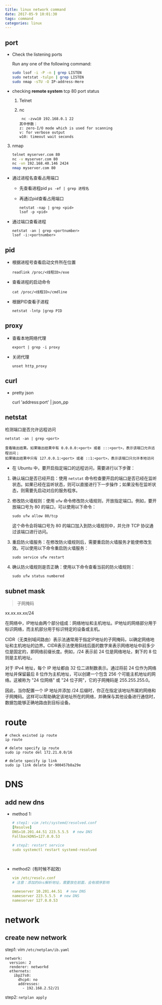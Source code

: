 ```yaml
---
title: linux network command
date: 2017-05-9 10:01:30
tags: command
categories: linux
---
```


## port

- Check the listening ports
  
  Run any one of the following command:
  
  ```bash
  sudo lsof -i -P -n | grep LISTEN 
  sudo netstat -tulpn | grep LISTEN
  sudo nmap -sTU -O IP-address-Here
  ```

- checking **remote system** tcp 80 port status
  
  1. Telnet
  
  2. nc
     
     ```
      nc -zvw10 192.168.0.1 22
     其中参数：
     z: zero-I/O mode which is used for scanning
     v: for verbose output
     w10: timeout wait seconds
     ```
3. nmap
   
   ```bash
   telnet myserver.com 80 
   nc -v myserver.com 80
   nc -vn 192.168.40.146 2424
   nmap myserver.com 80 
   ```
- 通过进程名查看占用端口
  
  - 先查看进程pid    `ps -ef | grep 进程名 `
  
  - 再通过pid查看占用端口  
  
    ```
    netstat -nap | grep <pid>
    lsof -p <pid>
    ```
  
- 通过端口查看进程
  
  ```shell
  netstat -an | grep <portnumber>
  lsof -i:<portnumber>
  ```

## pid

- 根据进程号查看启动文件所在位置

  `readlink /proc/<线程ID>/exe`

- 查看进程的启动命令

  `cat /proc/<线程ID>/cmdline`

- 根据PID查看子进程

  `netstat -lntp |grep PID`

## proxy

- 查看本地网络代理
  
  ```
  export | grep -i proxy
  ```

- 关闭代理
  
  ```shell
  unset http_proxy 
  ```

## curl

- pretty json 

  curl 'address:port' | json_pp

## netstat

检测端口是否允许远程访问

```
netstat -an | grep <port>

查看输出结果。如果输出结果中有 0.0.0.0:<port> 或者 :::<port>，表示该端口允许远程访问；
如果输出结果中只有 127.0.0.1:<port> 或者 ::1:<port>，表示该端口只允许本地访问
```

- 在 Ubuntu 中，要开启指定端口的远程访问，需要进行以下步骤：

1. 确认端口是否已经开启：使用 `netstat` 命令检查要开启的端口是否已经在监听状态。如果已经在监听状态，则可以直接进行下一步操作；如果没有在监听状态，则需要先启动对应的服务程序。

2. 修改防火墙规则：使用 `ufw` 命令修改防火墙规则，开放指定端口。例如，要开放端口号为 80 的端口，可以使用以下命令：

   ```
   sudo ufw allow 80/tcp
   ```

   这个命令会将端口号为 80 的端口加入到防火墙规则中，并允许 TCP 协议通过该端口进行访问。

3. 重启防火墙服务：在修改防火墙规则后，需要重启防火墙服务才能使修改生效。可以使用以下命令重启防火墙服务：

   ```
   sudo service ufw restart
   ```

4. 确认防火墙规则是否正确：使用以下命令查看当前的防火墙规则：

   ```
   sudo ufw status numbered
   ```

## subnet mask

> 子网掩码

xx.xx.xx.xx/24

在网络中，IP地址由两个部分组成：网络地址和主机地址。IP地址的网络部分用于标识网络，而主机部分用于标识特定的设备或主机。

CIDR（无类别域间路由）表示法通常用于指定IP地址的子网掩码，以确定网络地址和主机地址的边界。CIDR表示法使用斜线后面的数字来表示网络地址中前多少位是固定的，即网络前缀长度。例如，/24 表示前 24 位是网络地址，剩下的 8 位则是主机地址。

对于 IPv4 地址，每个 IP 地址都由 32 位二进制数表示。通过将前 24 位作为网络地址并保留最后 8 位作为主机地址，可以创建一个包含 256 个可能主机地址的网络。这被称为 "24 位网络" 或 "24 位子网"，它的子网掩码是 255.255.255.0。

因此，当你配置一个 IP 地址并添加 /24 后缀时，你正在指定该地址所属的网络和子网掩码。这样可以帮助确定该地址所在的网络，并确保与其他设备进行通信时，数据包能够正确地路由到目标设备。

# route

```shell
# check existed ip route
ip route

# delete specify ip route
sudo ip route del 172.21.0.0/16

# delete specify ip link
sudo ip link delete br-900457b8a29e
```

# DNS

## add new dns

- method 1:

  ```yaml
  # step1: vim /etc/systemd/resolved.conf
  [Resolve]
  DNS=10.201.44.51 223.5.5.5  # new DNS
  FallbackDNS=127.0.0.53
  
  # step2: restart service
  sudo systemctl restart systemd-resolved
  ```

​	

- method2: (有时候不起效)

  ```yaml
  vim /etc/resolv.conf
  # 注意：添加的dns解析地址，需要放在前面，会有顺序影响
  
  nameserver 10.201.44.51  # new DNS
  nameserver 223.5.5.5	# new DNS
  nameserver 127.0.0.53
  ```

# network

## create new network

step1: vim `/etc/netplan/ib.yaml`

```shell
network:
  version: 2
  renderer: networkd
  ethernets:
    ibp27s0:
      dhcp4: no
      addresses:
        - 192.168.2.52/21
```

step2: `netplan apply`
